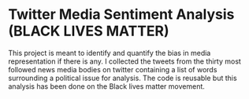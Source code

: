 # Twitter Media Sentiment Analysis (BLACK LIVES MATTER)
This project is meant to identify and quantify the bias in media representation if there is any. I collected the tweets from the thirty most followed news media bodies on twitter containing a list of words surrounding a political issue for analysis. The code is reusable but this analysis has been done on the Black lives matter movement.
